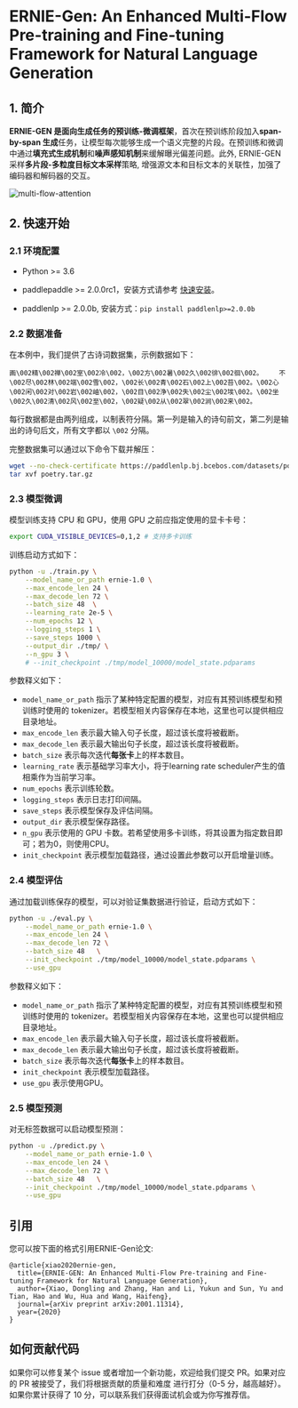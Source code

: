 # ERNIE-Gen: An Enhanced Multi-Flow Pre-training and Fine-tuning Framework for Natural Language Generation

## 1. 简介

**ERNIE-GEN 是面向生成任务的预训练-微调框架**，首次在预训练阶段加入**span-by-span 生成**任务，让模型每次能够生成一个语义完整的片段。在预训练和微调中通过**填充式生成机制**和**噪声感知机制**来缓解曝光偏差问题。此外, ERNIE-GEN 采样**多片段-多粒度目标文本采样**策略, 增强源文本和目标文本的关联性，加强了编码器和解码器的交互。

![multi-flow-attention](https://github.com/PaddlePaddle/ERNIE/raw/repro/ernie-gen/.meta/multi-flow-attention.png)

## 2. 快速开始

### 2.1 环境配置

- Python >= 3.6

- paddlepaddle >= 2.0.0rc1，安装方式请参考 [快速安装](https://www.paddlepaddle.org.cn/install/quick)。

- paddlenlp >= 2.0.0b, 安装方式：`pip install paddlenlp>=2.0.0b`

### 2.2 数据准备

在本例中，我们提供了古诗词数据集，示例数据如下：

```text
画\002精\002禅\002室\002冷\002，\002方\002暑\002久\002徘\002徊\002。	不\002尽\002林\002端\002雪\002，\002长\002青\002石\002上\002苔\002。\002心\002闲\002对\002岩\002岫\002，\002目\002浄\002失\002尘\002埃\002。\002坐\002久\002清\002风\002至\002，\002疑\002从\002翠\002涧\002来\002。
```

每行数据都是由两列组成，以制表符分隔。第一列是输入的诗句前文，第二列是输出的诗句后文，所有文字都以 `\002` 分隔。

完整数据集可以通过以下命令下载并解压：

```bash
wget --no-check-certificate https://paddlenlp.bj.bcebos.com/datasets/poetry.tar.gz
tar xvf poetry.tar.gz
```

### 2.3 模型微调

模型训练支持 CPU 和 GPU，使用 GPU 之前应指定使用的显卡卡号：

```bash
export CUDA_VISIBLE_DEVICES=0,1,2 # 支持多卡训练
```

训练启动方式如下：

```bash
python -u ./train.py \
    --model_name_or_path ernie-1.0 \
    --max_encode_len 24 \
    --max_decode_len 72 \
    --batch_size 48  \
    --learning_rate 2e-5 \
    --num_epochs 12 \
    --logging_steps 1 \
    --save_steps 1000 \
    --output_dir ./tmp/ \
    --n_gpu 3 \
    # --init_checkpoint ./tmp/model_10000/model_state.pdparams
```

参数释义如下：
- `model_name_or_path` 指示了某种特定配置的模型，对应有其预训练模型和预训练时使用的 tokenizer。若模型相关内容保存在本地，这里也可以提供相应目录地址。
- `max_encode_len` 表示最大输入句子长度，超过该长度将被截断。
- `max_decode_len` 表示最大输出句子长度，超过该长度将被截断。
- `batch_size` 表示每次迭代**每张卡**上的样本数目。
- `learning_rate` 表示基础学习率大小，将于learning rate scheduler产生的值相乘作为当前学习率。
- `num_epochs` 表示训练轮数。
- `logging_steps` 表示日志打印间隔。
- `save_steps` 表示模型保存及评估间隔。
- `output_dir` 表示模型保存路径。
- `n_gpu` 表示使用的 GPU 卡数。若希望使用多卡训练，将其设置为指定数目即可；若为0，则使用CPU。
- `init_checkpoint` 表示模型加载路径，通过设置此参数可以开启增量训练。

### 2.4 模型评估

通过加载训练保存的模型，可以对验证集数据进行验证，启动方式如下：

```bash
python -u ./eval.py \
    --model_name_or_path ernie-1.0 \
    --max_encode_len 24 \
    --max_decode_len 72 \
    --batch_size 48   \
    --init_checkpoint ./tmp/model_10000/model_state.pdparams \
    --use_gpu
```

参数释义如下：
- `model_name_or_path` 指示了某种特定配置的模型，对应有其预训练模型和预训练时使用的 tokenizer。若模型相关内容保存在本地，这里也可以提供相应目录地址。
- `max_encode_len` 表示最大输入句子长度，超过该长度将被截断。
- `max_decode_len` 表示最大输出句子长度，超过该长度将被截断。
- `batch_size` 表示每次迭代**每张卡**上的样本数目。
- `init_checkpoint` 表示模型加载路径。
- `use_gpu` 表示使用GPU。

### 2.5 模型预测

对无标签数据可以启动模型预测：

```bash
python -u ./predict.py \
    --model_name_or_path ernie-1.0 \
    --max_encode_len 24 \
    --max_decode_len 72 \
    --batch_size 48   \
    --init_checkpoint ./tmp/model_10000/model_state.pdparams \
    --use_gpu
```

## 引用

您可以按下面的格式引用ERNIE-Gen论文:

```
@article{xiao2020ernie-gen,
  title={ERNIE-GEN: An Enhanced Multi-Flow Pre-training and Fine-tuning Framework for Natural Language Generation},
  author={Xiao, Dongling and Zhang, Han and Li, Yukun and Sun, Yu and Tian, Hao and Wu, Hua and Wang, Haifeng},
  journal={arXiv preprint arXiv:2001.11314},
  year={2020}
}
```

## 如何贡献代码

如果你可以修复某个 issue 或者增加一个新功能，欢迎给我们提交 PR。如果对应的 PR 被接受了，我们将根据贡献的质量和难度 进行打分（0-5 分，越高越好）。如果你累计获得了 10 分，可以联系我们获得面试机会或为你写推荐信。

